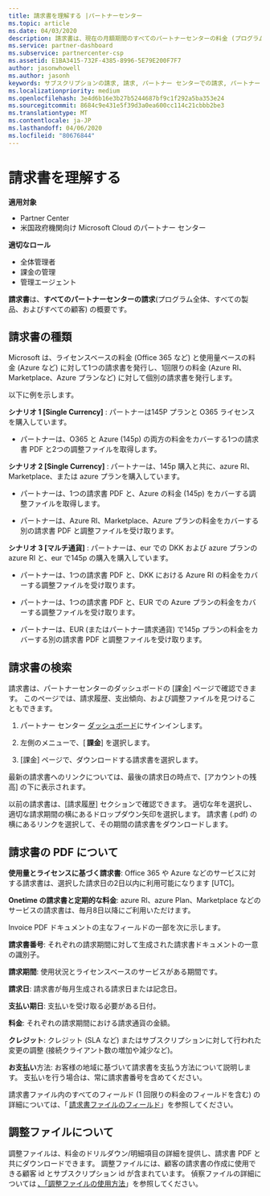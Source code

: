 ```yaml
---
title: 請求書を理解する |パートナーセンター
ms.topic: article
ms.date: 04/03/2020
description: 請求書は、現在の月額期間のすべてのパートナーセンターの料金 (プログラム、製品、および顧客にわたる) の概要です。
ms.service: partner-dashboard
ms.subservice: partnercenter-csp
ms.assetid: E1BA3415-732F-4385-8996-5E79E200F7F7
author: jasonwhowell
ms.author: jasonh
keywords: サブスクリプションの請求, 請求, パートナー センターでの請求, パートナー センターの請求, 請求書の記載事項, 請求書, パートナー センターの請求書, CSP 請求書, 請求書の場所
ms.localizationpriority: medium
ms.openlocfilehash: 3e4d6b16e3b27b5244687bf9c1f292a5ba353e24
ms.sourcegitcommit: 8684c9e431e5f39d3a0ea600cc114c21cbbb2be3
ms.translationtype: MT
ms.contentlocale: ja-JP
ms.lasthandoff: 04/06/2020
ms.locfileid: "80676844"
---
```

# <a name="understand-your-bill"></a>請求書を理解する

**適用対象**

- Partner Center
- 米国政府機関向け Microsoft Cloud のパートナー センター

**適切なロール**

- 全体管理者
- 課金の管理
- 管理エージェント


**請求書**は、**すべてのパートナーセンターの請求**(プログラム全体、すべての製品、およびすべての顧客) の概要です。 

## <a name="invoice-types"></a>請求書の種類

Microsoft は、ライセンスベースの料金 (Office 365 など) と使用量ベースの料金 (Azure など) に対して1つの請求書を発行し、1回限りの料金 (Azure RI、Marketplace、Azure プランなど) に対して個別の請求書を発行します。 

以下に例を示します。  

**シナリオ 1 [Single Currency]** : パートナーは145P プランと O365 ライセンスを購入しています。  

- パートナーは、O365 と Azure (145p) の両方の料金をカバーする1つの請求書 PDF と2つの調整ファイルを取得します。  

**シナリオ 2 [Single Currency]** : パートナーは、145p 購入と共に、azure RI、Marketplace、または azure プランを購入しています。 

- パートナーは、1つの請求書 PDF と、Azure の料金 (145p) をカバーする調整ファイルを取得します。 

- パートナーは、Azure RI、Marketplace、Azure プランの料金をカバーする別の請求書 PDF と調整ファイルを受け取ります。 

**シナリオ 3 [マルチ通貨]** : パートナーは、eur での DKK および azure プランの azure RI と、eur で145p の購入を購入しています。 

- パートナーは、1つの請求書 PDF と、DKK における Azure RI の料金をカバーする調整ファイルを受け取ります。 

- パートナーは、1つの請求書 PDF と、EUR での Azure プランの料金をカバーする調整ファイルを受け取ります。 

- パートナーは、EUR (またはパートナー請求通貨) で145p プランの料金をカバーする別の請求書 PDF と調整ファイルを受け取ります。 

## <a name="find-your-bill"></a>請求書の検索 

請求書は、パートナーセンターのダッシュボードの [課金] ページで確認できます。 このページでは、請求履歴、支出傾向、および調整ファイルを見つけることもできます。 

1. パートナー センター [ダッシュボード](https://partner.microsoft.com/dashboard/home)にサインインします。 

2. 左側のメニューで、[ **課金**] を選択します。 

3. [課金] ページで、ダウンロードする請求書を選択します。 

最新の請求書へのリンクについては、最後の請求日の時点で、[アカウントの残高] の下に表示されます。 

以前の請求書は、[請求履歴] セクションで確認できます。 適切な年を選択し、適切な請求期間の横にあるドロップダウン矢印を選択します。 請求書 (.pdf) の横にあるリンクを選択して、その期間の請求書をダウンロードします。 

## <a name="understanding-invoice-pdf"></a>請求書の PDF について 

**使用量とライセンスに基づく請求書**: Office 365 や Azure などのサービスに対する請求書は、選択した請求日の2日以内に利用可能になります [UTC]。  

**Onetime の請求書と定期的な料金**: azure RI、azure Plan、Marketplace などのサービスの請求書は、毎月8日以降にご利用いただけます。  

Invoice PDF ドキュメントの主なフィールドの一部を次に示します。 

**請求書番号**: それぞれの請求期間に対して生成された請求書ドキュメントの一意の識別子。 

**請求期間**: 使用状況とライセンスベースのサービスがある期間です。 

**請求日**: 請求書が毎月生成される請求日または記念日。 

**支払い期日**: 支払いを受け取る必要がある日付。 

**料金**: それぞれの請求期間における請求通貨の金額。 

**クレジット**: クレジット (SLA など) またはサブスクリプションに対して行われた変更の調整 (接続クライアント数の増加や減少など)。 

**お支払い**方法: お客様の地域に基づいて請求書を支払う方法について説明します。 支払いを行う場合は、常に請求書番号を含めてください。 

請求書ファイル内のすべてのフィールド (1 回限りの料金のフィールドを含む) の詳細については、「 [請求書ファイルのフィールド](invoice-file.md)」を参照してください。 

## <a name="understand-reconciliation-file"></a>調整ファイルについて 

 調整ファイルは、料金のドリルダウン/明細項目の詳細を提供し、請求書 PDF と共にダウンロードできます。 調整ファイルには、顧客の請求書の作成に使用できる顧客 id とサブスクリプション id が含まれています。 偵察ファイルの詳細については [、「調整ファイルの使用方法](use-the-reconciliation-files.md)」を参照してください。 




























